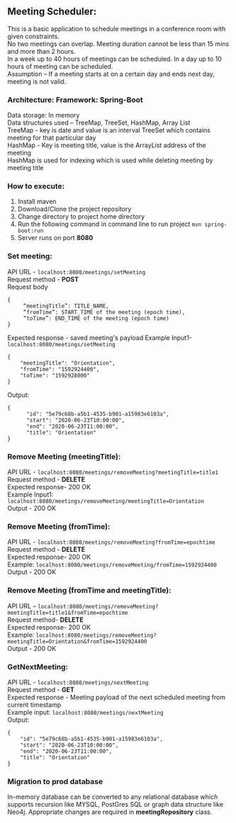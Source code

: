 
## Meeting Scheduler:  
  
This is a basic application to schedule meetings in a conference room with given constraints.  
No two meetings can overlap. Meeting duration cannot be less than 15 mins and more than 2 hours.  
In a week up to 40 hours of meetings can be scheduled. In a day up to 10 hours of meeting can be scheduled.  
Assumption – If a meeting starts at on a certain day and ends next day, meeting is not valid.  
  
### Architecture: Framework: Spring-Boot  
Data storage: In memory  
Data structures used – TreeMap, TreeSet, HashMap, Array List  
TreeMap - key is date and value is an interval TreeSet which contains meeting for that particular day  
HashMap - Key is meeting title, value is the ArrayList address of the meeting  
HashMap is used for indexing which is used while deleting meeting by meeting title  
  
### How to execute:  
1. Install maven  
2. Download/Clone the project repository  
3. Change directory to project home directory  
4. Run the following command in command line to run project  `mvn spring-boot:run`  
5. Server runs on port **8080**  
  
### Set meeting:  
 API URL - `localhost:8080/meetings/setMeeting`    
 Request method - **POST**   
 Request body   
```
{ 
	 “meetingTitle”: TITLE_NAME,
	 “fromTime”: START_TIME of the meeting (epoch time), 
	 “toTime”: END_TIME of the meeting (epoch time) 
}
  ```
 Expected response - saved meeting's payload 
 Example Input1- `localhost:8080/meetings/setMeeting`
 ```
 {
	 "meetingTitle": "Orientation", 
	 "fromTime": "1592924400",
	 "toTime": "1592928000" 
 } 
   ``` 
 Output:
 ``` 
 {
	   "id": "5e79c68b-a5b1-4535-b901-a15983e6103a",
	   "start": "2020-06-23T10:00:00", 
	   "end": "2020-06-23T11:00:00",
	   "title": "Orientation"
} 
   ``` 
   
### Remove Meeting (meetingTitle):  
 API URL - `localhost:8080/meetings/removeMeeting?meetingTitle=title1`   
 Request method - **DELETE**  
 Expected response- 200 OK  
 Example Input1: `localhost:8080/meetings/removeMeeting/meetingTitle=Orientation`   
 Output - 200 OK   

### Remove Meeting (fromTime):  
API URL - `localhost:8080/meetings/removeMeeting?fromTime=epochtime`    
Request method - **DELETE**    
Expected response- 200 OK     
Example: 
 `localhost:8080/meetings/removeMeeting/fromTime=1592924400`     
Output - 200 OK       
  
### Remove Meeting (fromTime and meetingTitle):  
API URL – `localhost:8080/meetings/removeMeeting?meetingTitle=title1&fromTime=epochtime`  
Request method- **DELETE**    
Expected response- 200 OK  
Example: `localhost:8080/meetings/removeMeeting?meetingTitle=Orientation&fromTime=1592924400`   
Output - 200 OK   

### GetNextMeeting:  
 API URL - `localhost:8080/meetings/nextMeeting`  
Request method - **GET**  
Expected response - Meeting payload of the next scheduled meeting from current timestamp   
Example input: `localhost:8080/meetings/nextMeeting`  
Output: 
```
{
    "id": "5e79c68b-a5b1-4535-b901-a15983e6103a", 
    "start": "2020-06-23T10:00:00", 
    "end": "2020-06-23T11:00:00", 
    "title": "Orientation" 
}
```   
  
### Migration to prod database  
In-memory database can be converted to any relational database which supports recursion like MYSQL, PostGres SQL or graph data structure like Neo4j. Appropriate changes are required in **meetingRepository** class.
  

